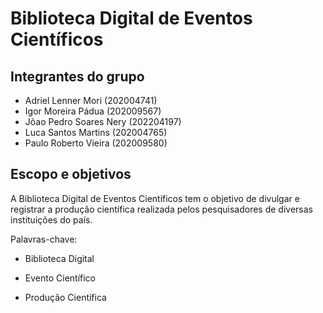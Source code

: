 # Biblioteca Digital de Eventos Científicos

## Integrantes do grupo
- Adriel Lenner Mori (202004741)
- Igor Moreira Pádua (202009567)
- Jõao Pedro Soares Nery (202204197)
- Luca Santos Martins (202004765)
- Paulo Roberto Vieira (202009580)

## Escopo e objetivos
A Biblioteca Digital de Eventos Científicos tem o objetivo de divulgar e registrar a produção científica realizada pelos pesquisadores de diversas instituições do país. 

Palavras-chave:
- Biblioteca Digital

- Evento Científico

- Produção Científica
